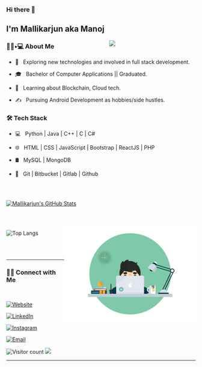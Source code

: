 ### Hi there 👋<h2> I'm Mallikarjun aka Manoj</h2>

<img align='right' src="https://media.giphy.com/media/M9gbBd9nbDrOTu1Mqx/giphy.gif" width="230">

<h3> 👨🏻•💻 About Me </h3>



- 🤔 &nbsp; Exploring new technologies and involved in full stack development.

- 🎓 &nbsp; Bachelor of Computer Applications || Graduated.

- 🌱 &nbsp; Learning about Blockchain, Cloud tech.

- ✍️ &nbsp; Pursuing Android Development as hobbies/side hustles.



<h3>🛠 Tech Stack</h3>



- 💻 &nbsp; Python | Java | C++ | C | C# 

- 🌐 &nbsp; HTML | CSS | JavaScript | Bootstrap | ReactJS | PHP


- 🛢 &nbsp; MySQL | MongoDB

- 🔧 &nbsp; Git | Bitbucket | Gitlab | Github








<br/><br/>

[![Mallikarjun's GitHub Stats](https://github-readme-stats.vercel.app/api?username=manojrayar&show_icons=true)](https://github.com/shivam0110)

<br/>

<br/>

<img src="https://github.com/nirala69/nirala69/blob/master/70804f7e25b11f29db904f2fa7b4cd9d.gif" width="350" align='right'>

![Top Langs](https://github-readme-stats.vercel.app/api/top-langs/?username=manojrayar&show_icons=true)

<br><br>



<hr>



<h3> 🤝🏻 Connect with Me </h3>

<br>



<p align="center">

<a href="https://mallikarjunrayar.co.vu/"><img alt="Website" src="https://img.shields.io/badge/mallikarjunrayar.co.vu-black?style=flat-square&logo=google-chrome"></a>

<a href="https://www.linkedin.com/in/mallikarjun-rayar-04b638191/"><img alt="LinkedIn" src="https://img.shields.io/badge/LinkedIn-Mallikarjun%20Rayar-blue?style=flat-square&logo=linkedin"></a>

<a href="https://www.instagram.com/manojrayar/"><img alt="Instagram" src="https://img.shields.io/badge/Instagram-manojrayar-black?style=flat-square&logo=instagram"></a>

<a href="mailto:mallikarjunrayar001@gmail.com"><img alt="Email" src="https://img.shields.io/badge/Email-mallikarjunrayar001@gmail.com-blue?style=flat-square&logo=gmail"></a>

</p>





![Visitor count](https://visitor-badge.laobi.icu/badge?page_id=manojrayar.manojrayar)   <img src="https://media.giphy.com/media/dxn6fRlTIShoeBr69N/giphy.gif" width="30">





<hr>


